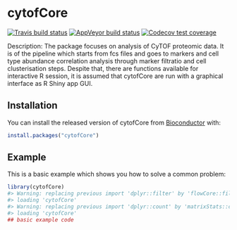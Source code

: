 
<!-- README.md is generated from README.Rmd. Please edit that file -->
cytofCore
=========

<!-- badges: start -->
[![Travis build status](https://travis-ci.com/AlexanderKononov/cytofCore.svg?branch=master)](https://travis-ci.com/AlexanderKononov/cytofCore) [![AppVeyor build status](https://ci.appveyor.com/api/projects/status/github/AlexanderKononov/cytofCore?branch=master&svg=true)](https://ci.appveyor.com/project/AlexanderKononov/cytofCore) [![Codecov test coverage](https://codecov.io/gh/AlexanderKononov/cytofCore/branch/master/graph/badge.svg)](https://codecov.io/gh/AlexanderKononov/cytofCore?branch=master) <!-- badges: end -->

Description: The package focuses on analysis of CyTOF proteomic data. It is of the pipeline which starts from fcs files and goes to markers and cell type abundance correlation analysis through marker filtratio and cell clusterisation steps. Despite that, there are functions available for interactive R session, it is assumed that cytofCore are run with a graphical interface as R Shiny app GUI.

Installation
------------

You can install the released version of cytofCore from [Bioconductor](https://www.bioconductor.org) with:

``` r
install.packages("cytofCore")
```

Example
-------

This is a basic example which shows you how to solve a common problem:

``` r
library(cytofCore)
#> Warning: replacing previous import 'dplyr::filter' by 'flowCore::filter' when
#> loading 'cytofCore'
#> Warning: replacing previous import 'dplyr::count' by 'matrixStats::count' when
#> loading 'cytofCore'
## basic example code
```
